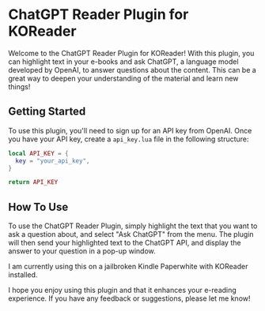 # ChatGPT Reader Plugin for KOReader

Welcome to the ChatGPT Reader Plugin for KOReader! With this plugin, you can highlight text in your e-books and ask ChatGPT, a language model developed by OpenAI, to answer questions about the content. This can be a great way to deepen your understanding of the material and learn new things!

## Getting Started

To use this plugin, you'll need to sign up for an API key from OpenAI. Once you have your API key, create a `api_key.lua` file in the following structure:

```lua
local API_KEY = {
  key = "your_api_key",
}

return API_KEY
```

## How To Use

To use the ChatGPT Reader Plugin, simply highlight the text that you want to ask a question about, and select "Ask ChatGPT" from the menu. The plugin will then send your highlighted text to the ChatGPT API, and display the answer to your question in a pop-up window.

I am currently using this on a jailbroken Kindle Paperwhite with KOReader installed.

I hope you enjoy using this plugin and that it enhances your e-reading experience. If you have any feedback or suggestions, please let me know!
